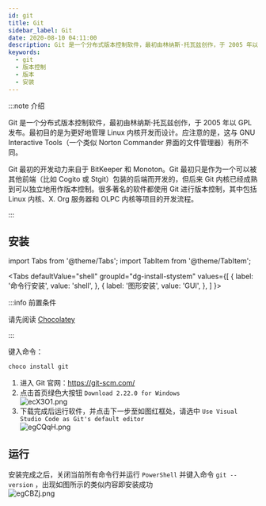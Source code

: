 ```yaml
---
id: git
title: Git
sidebar_label: Git
date: 2020-08-10 04:11:00
description: Git 是一个分布式版本控制软件，最初由林纳斯·托瓦兹创作，于 2005 年以 GPL 发布。最初目的是为更好地管理 Linux 内核开发而设计。应注意的是，这与 GNU Interactive Tools（一个类似 Norton Commander 界面的文件管理器）有所不同。
keywords:
  - git
  - 版本控制
  - 版本
  - 安装
---
```


:::note 介绍

Git 是一个分布式版本控制软件，最初由林纳斯·托瓦兹创作，于 2005 年以 GPL 发布。最初目的是为更好地管理 Linux 内核开发而设计。应注意的是，这与 GNU Interactive Tools（一个类似 Norton Commander 界面的文件管理器）有所不同。

Git 最初的开发动力来自于 BitKeeper 和 Monoton。Git 最初只是作为一个可以被其他前端（比如 Cogito 或 Stgit）包装的后端而开发的，但后来 Git 内核已经成熟到可以独立地用作版本控制。很多著名的软件都使用 Git 进行版本控制，其中包括 Linux 内核、X. Org 服务器和 OLPC 内核等项目的开发流程。

:::

## 安装

import Tabs from '@theme/Tabs'; import TabItem from '@theme/TabItem';

<Tabs defaultValue="shell" groupId="dg-install-stystem" values={[ { label: '命令行安装', value: 'shell', }, { label: '图形安装', value: 'GUI', }, ] }>

<TabItem value="shell">

:::info 前置条件

请先阅读 [Chocolatey](chocolatey)

:::

键入命令：

```powershell title="PowerShell"
choco install git
```

</TabItem>
<TabItem value="GUI">

1. 进入 Git 官网：https://git-scm.com/
2. 点击首页绿色大按钮 `Download 2.22.0 for Windows`  
   ![ecX3O1.png](https://s2.ax1x.com/2019/08/05/ecX3O1.png)
3. 下载完成后运行软件，并点击下一步至如图红框处，请选中 `Use Visual Studio Code as Git's default editor`  
   ![egCQqH.png](https://s2.ax1x.com/2019/08/05/egCQqH.png)

</TabItem>
</Tabs>

## 运行

安装完成之后，关闭当前所有命令行并运行 `PowerShell` 并键入命令 `git --version` ，出现如图所示的类似内容即安装成功  
![egCBZj.png](https://s2.ax1x.com/2019/08/05/egCBZj.png)
